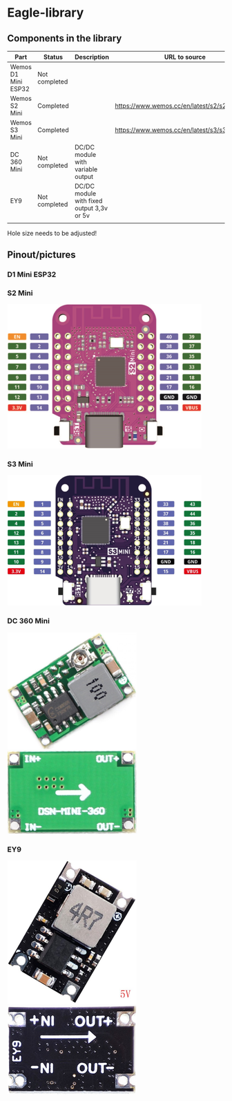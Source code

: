 # Eagle-library

## Components in the library

| Part                | Status        | Description                               | URL to source                                  |
|---------------------|---------------|-------------------------------------------|------------------------------------------------|
| Wemos D1 Mini ESP32 | Not completed |                                           |                                                |
| Wemos S2 Mini       | Completed     |                                           | https://www.wemos.cc/en/latest/s2/s2_mini.html |
| Wemos S3 Mini       | Completed     |                                           | https://www.wemos.cc/en/latest/s3/s3_mini.html |
| DC 360 Mini         | Not completed | DC/DC module with variable output         |                                                |
| EY9                 | Not completed | DC/DC module with fixed output 3,3v or 5v |                                                |
|                     |               |                                           |                                                |

Hole size needs to be adjusted!

## Pinout/pictures

### D1 Mini ESP32

### S2 Mini
<img src="Img/S2_mini_v1.0.0_pinout.jpg" width="450"/>

### S3 Mini
<img src="Img/S3_mini_v1.0.0_pinout.jpg" width="450"/>

### DC 360 Mini
<img src="Img/DC-DC Mini-360_1.jpg" width="300"/> <img src="Img/DC-DC Mini-360_2.jpg" width="300"/>

### EY9
<img src="Img/EY9_5v.jpg" width="300"/> <img src="Img/EY9_2.jpg" width="300"/>

